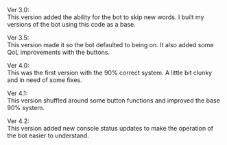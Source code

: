 Ver 3.0: <br />
This version added the ability for the bot to skip new words. I built my versions of the bot using this code as a base. <br />

Ver 3.5: <br />
This version made it so the bot defaulted to being on. It also added some QoL improvements with the buttons.  <br />

Ver 4.0: <br />
This was the first version with the 90% correct system. A little bit clunky and in need of some fixes.  <br />

Ver 4.1: <br />
This version shuffled around some button functions and improved the base 90% system. <br />

Ver 4.2: <br />
This version added new console status updates to make the operation of the bot easier to understand. <br />
